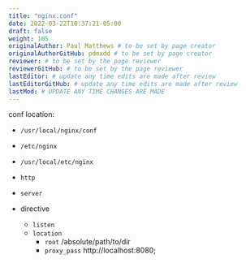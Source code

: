 ```yaml
---
title: "nginx.conf"
date: 2022-03-22T10:37:21-05:00
draft: false
weight: 105
originalAuthor: Paul Matthews # to be set by page creator
originalAuthorGitHub: pdmxdd # to be set by page creator
reviewer: # to be set by the page reviewer
reviewerGitHub: # to be set by the page reviewer
lastEditor: # update any time edits are made after review
lastEditorGitHub: # update any time edits are made after review
lastMod: # UPDATE ANY TIME CHANGES ARE MADE
---
```


conf location:

- `/usr/local/nginx/conf`
- `/etc/nginx`
- `/usr/local/etc/nginx`

- `http`
- `server`
- directive
  - `listen`
  - `location`
    - `root` /absolute/path/to/dir
    - `proxy_pass` http://localhost:8080;